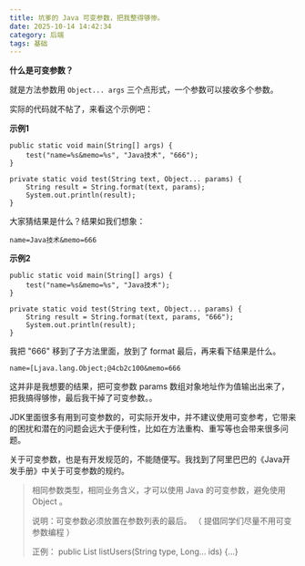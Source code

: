 ```yaml
---
title: 坑爹的 Java 可变参数，把我整得够惨。
date: 2025-10-14 14:42:34
category: 后端
tags: 基础
---
```


**什么是可变参数？**

就是方法参数用 `Object... args` 三个点形式，一个参数可以接收多个参数。

实际的代码就不帖了，来看这个示例吧：

**示例1**

```
public static void main(String[] args) {
    test("name=%s&memo=%s", "Java技术", "666");
}

private static void test(String text, Object... params) {
    String result = String.format(text, params);
    System.out.println(result);
}
```

大家猜结果是什么？结果如我们想象：

```
name=Java技术&memo=666
```

**示例2**

```
public static void main(String[] args) {
    test("name=%s&memo=%s", "Java技术");
}

private static void test(String text, Object... params) {
    String result = String.format(text, params, "666");
    System.out.println(result);
}
```

我把 "666" 移到了子方法里面，放到了 format 最后，再来看下结果是什么。

```
name=[Ljava.lang.Object;@4cb2c100&memo=666
```

这并非是我想要的结果，把可变参数 params 数组对象地址作为值输出出来了，把我搞得够惨，最后我干掉了可变参数。。

JDK里面很多有用到可变参数的，可实际开发中，并不建议使用可变参考，它带来的困扰和潜在的问题会远大于便利性，比如在方法重构、重写等也会带来很多问题。

关于可变参数，也是有开发规范的，不能随便写。我找到了阿里巴巴的《Java开发手册》中关于可变参数的规约。

> 相同参数类型，相同业务含义，才可以使用 Java 的可变参数，避免使用 Object 。
> 
> 说明：可变参数必须放置在参数列表的最后。 （ 提倡同学们尽量不用可变参数编程 ）
> 
> 正例： public List<User> listUsers(String type, Long... ids) {...}



